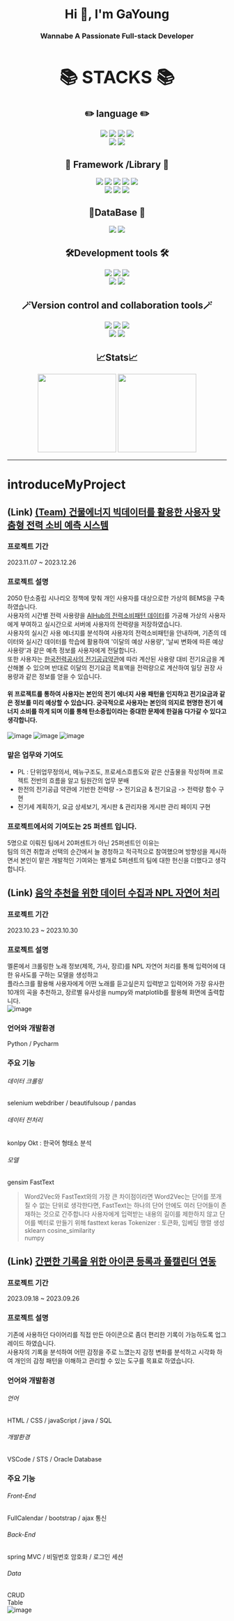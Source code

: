 
<h1 align="center">Hi 👋, I'm GaYoung</h1>
<h3 align="center">Wannabe A Passionate Full-stack Developer</h3>


<div align="center">

<div style="text-align: center;">
  <h1 style="font-size: 40px;">📚 STACKS 📚</h1>
</div>

<div align=center> 
  <h2>✏️ language ✏️</h2>
  <img src="https://img.shields.io/badge/java-007396?style=for-the-badge&logo=java&logoColor=white"> 
  <img src="https://img.shields.io/badge/html5-E34F26?style=for-the-badge&logo=html5&logoColor=white"> 
  <img src="https://img.shields.io/badge/css-1572B6?style=for-the-badge&logo=css3&logoColor=white"> 
  <img src="https://img.shields.io/badge/javascript-F7DF1E?style=for-the-badge&logo=javascript&logoColor=black"> <br>
  <img src="https://img.shields.io/badge/python-3776AB?style=for-the-badge&logo=python&logoColor=white">
  <img src="https://img.shields.io/badge/markdown-000000?style=for-the-badge&logo=markdown&logoColor=white"> 

  
  <br>
  <h2>📖 Framework /Library 📖</h2>
  
  <img src="https://img.shields.io/badge/jquery-0769AD?style=for-the-badge&logo=jquery&logoColor=white">
  <img src="https://img.shields.io/badge/flask-000000?style=for-the-badge&logo=flask&logoColor=white"> 
  <img src="https://img.shields.io/badge/bootstrap-7952B3?style=for-the-badge&logo=bootstrap&logoColor=white">
  <img src="https://img.shields.io/badge/spring-6DB33F?style=for-the-badge&logo=spring&logoColor=white"> 
  <img src="https://img.shields.io/badge/springboot-6DB33F?style=for-the-badge&logo=springboot&logoColor=white"> <br>
  <img src="https://img.shields.io/badge/apachemaven-C71A36?style=for-the-badge&logo=apachemaven&logoColor=white">
  <img src="https://img.shields.io/badge/pandas-150458?style=for-the-badge&logo=pandas&logoColor=white">
  <img src="https://img.shields.io/badge/numpy-013243?style=for-the-badge&logo=numpy&logoColor=white">
  
  
  <br>
  <h2>💾DataBase 💾</h2>
  <img src="https://img.shields.io/badge/oracle-3B00B9?style=for-the-badge&logo=oracle&logoColor=white"> 
  <img src="https://img.shields.io/badge/sqlite-003B57?style=for-the-badge&logo=sqlite&logoColor=white"> 

   <br>
  <h2>🛠️Development tools 🛠️</h2>
  <img src="https://img.shields.io/badge/eclipseide-2C2255?style=for-the-badge&logo=eclipseide&logoColor=white">
  <img src="https://img.shields.io/badge/visualstudiocode-007ACC?style=for-the-badge&logo=visualstudiocode&logoColor=white">
  <img src="https://img.shields.io/badge/pycharm-FFFC00?style=for-the-badge&logo=pycharm&logoColor=black">
  <br>
  <img src="https://img.shields.io/badge/googlecolab-F9AB00?style=for-the-badge&logo=googlecolab&logoColor=black"> 
  <img src="https://img.shields.io/badge/apache tomcat-F8DC75?style=for-the-badge&logo=apachetomcat&logoColor=black">
  
  <br>
  <h2>🪄Version control and collaboration tools🪄</h2>
  <img src="https://img.shields.io/badge/SVN-F8DC75?style=for-the-badge&logo=apachetomcat&logoColor=black">
  <img src="https://img.shields.io/badge/jenkins-D24939?style=for-the-badge&logo=jenkins&logoColor=black">
  <img src="https://img.shields.io/badge/notion-000000?style=for-the-badge&logo=notion&logoColor=white">
  <br>
  <img src="https://img.shields.io/badge/github-181717?style=for-the-badge&logo=github&logoColor=white">
  <img src="https://img.shields.io/badge/git-F05032?style=for-the-badge&logo=git&logoColor=white">
  <br>
</div>

## 📈Stats📈
<div style="text-align: center;">
  
<!-- [![Solved.ac프로필](http://mazassumnida.wtf/api/generate_badge?boj=Yoon1717)](https://solved.ac/Yoon1717) -->

</div>

<p>
  <img height="180em" src="https://github-readme-stats-veggie-garden.vercel.app/api?username=Yoon1717&show_icons=true&include_all_commits=true&bg_color=30,e96443,904e95&title_color=fff&text_color=fff">
  <img height="180em" src="https://github-readme-stats.vercel.app/api/top-langs/?username=Yoon1717&layout=compact&bg_color=30,e96443,904e95&title_color=fff&text_color=fff">
</p>
</div>

<hr>

# introduceMyProject

## (Link) [(Team) 건물에너지 빅데이터를 활용한 사용자 맞춤형 전력 소비 예측 시스템](https://github.com/Yoon1717/TeamEcoala)
### 프로젝트 기간
 2023.11.07 ~ 2023.12.26
### 프로젝트 설명 
2050 탄소중립 시나리오 정책에 맞춰 개인 사용자를 대상으로한 가상의 BEMS을 구축하였습니다. <br> 사용자의 시간별 전력 사용량을 [AIHub의 전력소비패턴 데이터](https://www.aihub.or.kr/aihubdata/data/view.do?currMenu=115&topMenu=100&aihubDataSe=realm&dataSetSn=71359)를 가공해 가상의 사용자에게 부여하고 실시간으로 서버에 사용자의 전력량을 저장하였습니다. <br> 사용자의 실시간 사용 에너지를 분석하여 사용자의 전력소비패턴을 안내하며, 기존의 데이터와 실시간 데이터를 학습에 활용하여 '이달의 예상 사용량', '날씨 변화에 따른 예상 사용량'과 같은 예측 정보를 사용자에게 전달합니다.<br> 또한 사용자는 [한국전력공사의 전기공급약관](https://cyber.kepco.co.kr/ckepco/front/jsp/CY/D/C/CYDCHP00401.jsp)에 따라 계산된 사용량 대비 전기요금을 계산해볼 수 있으며 반대로 이달의 전기요금 목표액을 전력량으로 계산하여 일당 권장 사용량과 같은 정보를 얻을 수 있습니다. 
#### 위 프로젝트를 통하여 사용자는 본인의 전기 에너지 사용 패턴을 인지하고 전기요금과 같은 정보를 미리 예상할 수 있습니다. 궁극적으로 사용자는 본인의 의지로 현명한 전기 에너지 소비를 하게 되며 이를 통해 탄소중립이라는 중대한 문제에 한걸음 다가갈 수 있다고 생각합니다.
![image](https://github.com/Yoon1717/Yoon1717/assets/142978097/0a10c99f-8053-4d19-86fa-82d17dc7fbde)
![image](https://github.com/Yoon1717/Yoon1717/assets/142978097/62052c5c-e7b8-4eb7-9810-1fda666d454e)
![image](https://github.com/Yoon1717/Yoon1717/assets/142978097/9ecaaca1-f954-42a5-9ea5-8d142a610a8f)




### 맡은 업무와 기여도
- PL : 단위업무정의서, 메뉴구조도, 프로세스흐름도와 같은 산출물을 작성하며 프로젝트 전반의 흐름을 알고 팀원간의 업무 분배
- 한전의 전기공급 약관에 기반한 전력량 -> 전기요금 & 전기요금 -> 전력량 함수 구현
- 전기세 계획하기, 요금 상세보기, 게시판 & 관리자용 게시판 관리 페이지 구현
### 프로젝트에서의 기여도는 25 퍼센트 입니다.
5명으로 이뤄진 팀에서 20퍼센트가 아닌 25퍼센트인 이유는 
<br>팀의 의견 취합과 선택의 순간에서 늘 경청하고 적극적으로 참여했으며 방향성을 제시하면서 본인이 맡은 개발적인 기여와는 별개로 5퍼센트의 팀에 대한 헌신을 더했다고 생각합니다.


 

## (Link) [음악 추천을 위한 데이터 수집과 NPL 자연어 처리](https://github.com/Yoon1717/MusicRecommend/blob/main/musicRecommend.pdf "MusicRecommend")
### 프로젝트 기간
 2023.10.23 ~ 2023.10.30
### 프로젝트 설명 
멜론에서 크롤링한 노래 정보(제목, 가사, 장르)를 NPL 자연어 처리를 통해 입력어에 대한 유사도를 구하는 모델을 생성하고 <br>플라스크를 활용해 사용자에게 어떤 노래를 듣고싶은지 입력받고 입력어와 가장 유사한 10개의 곡을 추천하고, 장르별 유사성을 numpy와 matplotlib를 활용해 화면에 출력합니다.
<br>
![image](https://github.com/Yoon1717/Yoon1717/assets/142978097/16a9853b-d90e-4e5b-8ea4-30c35ba571b8)
### 언어와 개발환경
Python / Pycharm

### 주요 기능
###### 데이터 크롤링
selenium webdriber / beautifulsoup / pandas
  
###### 데이터 전처리
konlpy Okt : 한국어 형태소 분석
  
###### 모델
gensim FastText
> Word2Vec와 FastText와의 가장 큰 차이점이라면 Word2Vec는 단어를 쪼개질 수 없는 단위로 생각한다면, FastText는 하나의 단어 안에도 여러 단어들이 존재하는 것으로 간주합니다
사용자에게 입력받는 내용의 길이를 제한하지 않고 단어를 벡터로 만들기 위해 fasttext
keras Tokenizer : 토큰화, 임베딩 행렬 생성 <br>
sklearn cosine_similarity <br>
numpy <br>
  
## (Link) [간편한 기록을 위한 아이콘 등록과 풀캘린더 연동](https://github.com/Yoon1717/YoonyCalendar/blob/main/YoonyCalendar.pdf "YoonCalendar")
### 프로젝트 기간 
2023.09.18 ~ 2023.09.26
### 프로젝트 설명 
기존에 사용하던 다이어리를 직접 만든 아이콘으로 좀더 편리한 기록이 가능하도록 업그레이드 하였습니다. <br> 사용자의 기록을 분석하여 어떤 감정을 주로 느꼈는지 감정 변화를 분석하고 시각화 하여 개인의 감정 패턴을 이해하고 관리할 수 있는 도구를 목표로 하였습니다.
### 언어와 개발환경
###### 언어
HTML / CSS / javaScript / java / SQL
  
###### 개발환경
VSCode / STS / Oracle Database

### 주요 기능
###### Front-End
FullCalendar / bootstrap / ajax 통신

###### Back-End
spring MVC / 비밀번호 암호화 / 로그인 세션

###### Data
CRUD <br>
Table <br>
![image](https://github.com/Yoon1717/Yoon1717/assets/142978097/37c92dee-19c3-4ce0-81aa-7b5ff60c036c)




